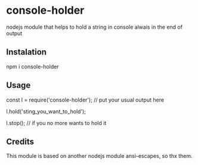 # console-holder
nodejs module that helps to hold a string in console alwais in the end of output

## Instalation
npm i console-holder

## Usage
const l = require('console-holder'); // put your usual output here

l.hold('sting_you_want_to_hold');

l.stop(); 			     // if you no more wants to hold it

## Credits
This module is based on another nodejs module ansi-escapes, so thx them.